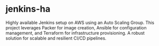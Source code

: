 # jenkins-ha
Highly available Jenkins setup on AWS using an Auto Scaling Group. This project leverages Packer for image creation, Ansible for configuration management, and Terraform for infrastructure provisioning. A robust solution for scalable and resilient CI/CD pipelines.

